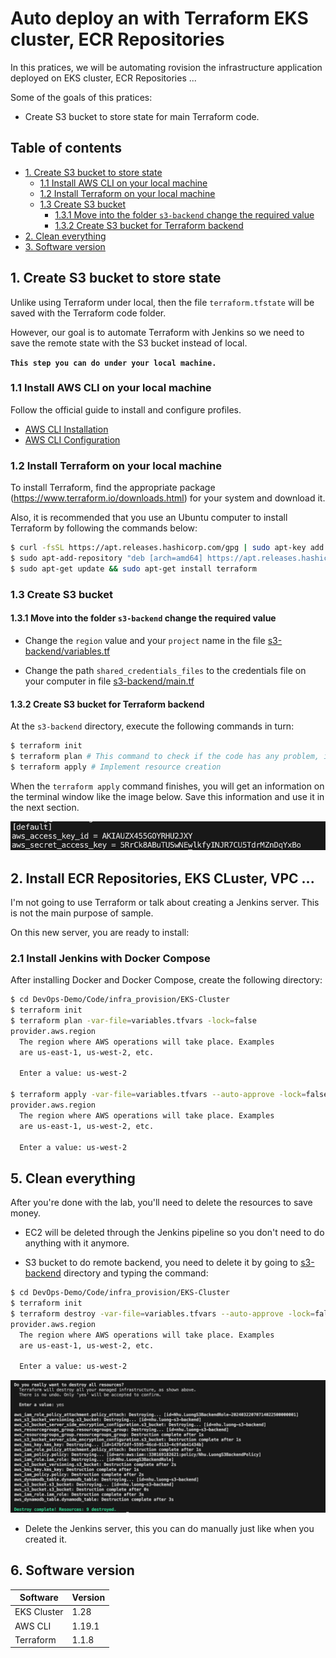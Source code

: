 # Auto deploy an  with Terraform EKS cluster, ECR Repositories
In this pratices, we will be automating rovision the infrastructure application deployed on EKS cluster, ECR Repositories ...

Some of the goals of this pratices:

- Create S3 bucket to store state for main Terraform code.

## Table of contents
- [1. Create S3 bucket to store state](#1-create-s3-bucket-to-store-state)
    - [1.1 Install AWS CLI on your local machine](#11-install-aws-cli-on-your-local-machine)
    - [1.2 Install Terraform on your local machine](#12-install-terraform-on-your-local-machine)
    - [1.3 Create S3 bucket](#13-create-s3-bucket)
        - [1.3.1 Move into the folder `s3-backend` change the required value](#131-move-into-the-folder-s3-backend-change-the-required-value)
        - [1.3.2 Create S3 bucket for Terraform backend](#132-create-s3-bucket-for-terraform-backend)
- [2. Clean everything](#5-clean-everything)
- [3. Software version](#6-software-version)

## 1. Create S3 bucket to store state

Unlike using Terraform under local, then the file `terraform.tfstate` will be saved with the Terraform code folder.

However, our goal is to automate Terraform with Jenkins so we need to save the remote state with the S3 bucket instead of local.

**`This step you can do under your local machine.`**

### 1.1 Install AWS CLI on your local machine

Follow the official guide to install and configure profiles.
- [AWS CLI Installation](https://docs.aws.amazon.com/cli/latest/userguide/cli-chap-install.html)
- [AWS CLI Configuration](https://docs.aws.amazon.com/cli/latest/userguide/cli-configure-profiles.html)

### 1.2 Install Terraform on your local machine

To install Terraform, find the appropriate package (https://www.terraform.io/downloads.html) for your system and download it.

Also, it is recommended that you use an Ubuntu computer to install Terraform by following the commands below:

```sh
$ curl -fsSL https://apt.releases.hashicorp.com/gpg | sudo apt-key add -
$ sudo apt-add-repository "deb [arch=amd64] https://apt.releases.hashicorp.com $(lsb_release -cs) main"
$ sudo apt-get update && sudo apt-get install terraform
```

### 1.3 Create S3 bucket

#### 1.3.1 Move into the folder `s3-backend` change the required value

- Change the `region` value and your `project` name in the file [s3-backend/variables.tf](./s3-backend/variables.tf)

- Change the path `shared_credentials_files` to the credentials file on your computer in file [s3-backend/main.tf](./s3-backend/main.tf)

#### 1.3.2 Create S3 bucket for Terraform backend

At the `s3-backend` directory, execute the following commands in turn:

```sh
$ terraform init
$ terraform plan # This command to check if the code has any problem, it will output the changed information to the screen
$ terraform apply # Implement resource creation
```

When the `terraform apply` command finishes, you will get an information on the terminal window like the image below. Save this information and use it in the next section.

![01-create-s3-bucket](./images/01-create-s3-bucket.jpg)

## 2. Install ECR Repositories, EKS CLuster, VPC ...

I'm not going to use Terraform or talk about creating a Jenkins server. This is not the main purpose of sample.

On this new server, you are ready to install:

### 2.1 Install Jenkins with Docker Compose

After installing Docker and Docker Compose, create the following directory:

```sh
$ cd DevOps-Demo/Code/infra_provision/EKS-Cluster
$ terraform init
$ terraform plan -var-file=variables.tfvars -lock=false
provider.aws.region
  The region where AWS operations will take place. Examples
  are us-east-1, us-west-2, etc.

  Enter a value: us-west-2

$ terraform apply -var-file=variables.tfvars --auto-approve -lock=false
provider.aws.region
  The region where AWS operations will take place. Examples
  are us-east-1, us-west-2, etc.

  Enter a value: us-west-2

```

## 5. Clean everything

After you're done with the lab, you'll need to delete the resources to save money.

- EC2 will be deleted through the Jenkins pipeline so you don't need to do anything with it anymore.

- S3 bucket to do remote backend, you need to delete it by going to [s3-backend](./s3-backend/) directory and typing the command:

```sh
$ cd DevOps-Demo/Code/infra_provision/EKS-Cluster
$ terraform init
$ terraform destroy -var-file=variables.tfvars --auto-approve -lock=false
provider.aws.region
  The region where AWS operations will take place. Examples
  are us-east-1, us-west-2, etc.

  Enter a value: us-west-2

```

![02-terraform-destroy](./images/02-terraform-destroy.jpg)

- Delete the Jenkins server, this you can do manually just like when you created it.

## 6. Software version

|  Software |  Version |
|---|---|
| EKS Cluster | 1.28 |
| AWS CLI | 1.19.1 |
| Terraform | 1.1.8 |